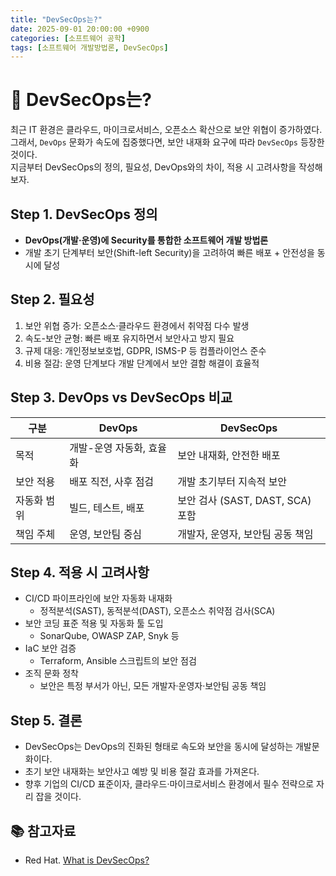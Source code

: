 ```yaml
---
title: "DevSecOps는?"
date: 2025-09-01 20:00:00 +0900
categories: [소프트웨어 공학]
tags: [소프트웨어 개발방법론, DevSecOps]
---
```


# 🎯 DevSecOps는?
최근 IT 환경은 클라우드, 마이크로서비스, 오픈소스 확산으로 보안 위협이 증가하였다.
<br>그래서, `DevOps` 문화가 속도에 집중했다면, 보안 내재화 요구에 따라 `DevSecOps` 등장한 것이다.
<br>지금부터 DevSecOps의 정의, 필요성, DevOps와의 차이, 적용 시 고려사항을 작성해보자.

## Step 1. DevSecOps 정의
- **DevOps(개발·운영)에 Security를 통합한 소프트웨어 개발 방법론**
- 개발 초기 단계부터 보안(Shift-left Security)을 고려하여 빠른 배포 + 안전성을 동시에 달성

## Step 2. 필요성
1. 보안 위협 증가: 오픈소스·클라우드 환경에서 취약점 다수 발생
2. 속도-보안 균형: 빠른 배포 유지하면서 보안사고 방지 필요
3. 규제 대응: 개인정보보호법, GDPR, ISMS-P 등 컴플라이언스 준수
4. 비용 절감: 운영 단계보다 개발 단계에서 보안 결함 해결이 효율적

## Step 3. DevOps vs DevSecOps 비교
| 구분 | DevOps | DevSecOps |
|-----|---------------------------|---------------------------|
| 목적 | 개발-운영 자동화, 효율화 | 보안 내재화, 안전한 배포 |
| 보안 적용 | 배포 직전, 사후 점검 | 개발 초기부터 지속적 보안 | 
| 자동화 범위 | 빌드, 테스트, 배포 | 보안 검사 (SAST, DAST, SCA) 포함 |
| 책임 주체 | 운영, 보안팀 중심 | 개발자, 운영자, 보안팀 공동 책임 |


## Step 4. 적용 시 고려사항
- CI/CD 파이프라인에 보안 자동화 내재화
    - 정적분석(SAST), 동적분석(DAST), 오픈소스 취약점 검사(SCA)
- 보안 코딩 표준 적용 및 자동화 툴 도입
    - SonarQube, OWASP ZAP, Snyk 등
- IaC 보안 검증
    - Terraform, Ansible 스크립트의 보안 점검
- 조직 문화 정착
    - 보안은 특정 부서가 아닌, 모든 개발자·운영자·보안팀 공동 책임

## Step 5. 결론
- DevSecOps는 DevOps의 진화된 형태로 속도와 보안을 동시에 달성하는 개발문화이다.
- 초기 보안 내재화는 보안사고 예방 및 비용 절감 효과를 가져온다.
- 향후 기업의 CI/CD 표준이자, 클라우드·마이크로서비스 환경에서 필수 전략으로 자리 잡을 것이다.

## 📚 참고자료
- Red Hat. [What is DevSecOps?](https://www.redhat.com/en/topics/devops/what-is-devsecops)
